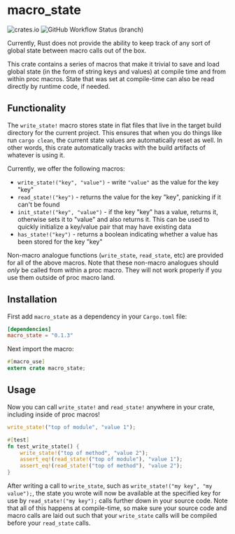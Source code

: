 # macro_state

![crates.io](https://img.shields.io/crates/v/macro_state.svg) ![GitHub Workflow Status (branch)](https://img.shields.io/github/workflow/status/sam0x17/macro_state/CI%20Checks/main)

Currently, Rust does not provide the ability to keep track of any sort of global
state between macro calls out of the box.

This crate contains a series of macros that make it trivial to save and load global
state (in the form of string keys and values) at compile time and from within proc
macros. State that was set at compile-time can also be read directly by runtime
code, if needed.

## Functionality

The `write_state!` macro stores state in flat files that live in the target build
directory for the current project. This ensures that when you do things like run
`cargo clean`, the current state values are automatically reset as well. In other
words, this crate automatically tracks with the build artifacts of whatever is
using it.

Currently, we offer the following macros:
* `write_state!("key", "value")` - write `"value"` as the value for the key "key"
* `read_state!("key")` - returns the value for the key "key", panicking if it can't be found
* `init_state!("key", "value")` - if the key "key" has a value, returns it, otherwise sets it to "value" and also returns it. This can be used to quickly initialize a key/value pair that may have existing data
* `has_state!("key")` - returns a boolean indicating whether a value has been stored for the key "key"

Non-macro analogue functions (`write_state`, `read_state`, etc) are provided for
all of the above macros. Note that these non-macro analogues should _only_ be called
from within a proc macro. They will not work properly if you use them outside of
proc macro land.

## Installation

First add `macro_state` as a dependency in your `Cargo.toml` file:
```toml
[dependencies]
macro_state = "0.1.3"
```

Next import the macro:
```rust
#[macro_use]
extern crate macro_state;
```

## Usage

Now you can call `write_state!` and `read_state!` anywhere in your crate, including
inside of proc macros!
```rust
write_state!("top of module", "value 1");

#[test]
fn test_write_state() {
    write_state!("top of method", "value 2");
    assert_eq!(read_state!("top of module"), "value 1");
    assert_eq!(read_state!("top of method"), "value 2");
}
```

After writing a call to `write_state`, such as `write_state!("my key", "my value");`, the state
you wrote will now be available at the specified key for use by `read_state!("my key");`
calls further down in your source code. Note that all of this happens at compile-time, so
make sure your source code and macro calls are laid out such that your `write_state` calls
will be compiled before your `read_state` calls.

